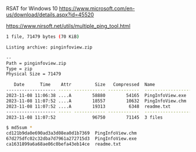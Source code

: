 RSAT for Windows 10
https://www.microsoft.com/en-us/download/details.aspx?id=45520

https://www.nirsoft.net/utils/multiple_ping_tool.html

```sh
1 file, 71479 bytes (70 KiB)

Listing archive: pinginfoview.zip

--
Path = pinginfoview.zip
Type = zip
Physical Size = 71479

   Date      Time    Attr         Size   Compressed  Name
------------------- ----- ------------ ------------  ------------------------
2023-11-08 11:06:38 ....A        58880        54165  PingInfoView.exe
2023-11-08 11:07:52 ....A        18557        10632  PingInfoView.chm
2023-11-08 11:07:52 ....A        19313         6348  readme.txt
------------------- ----- ------------ ------------  ------------------------
2023-11-08 11:07:52              96750        71145  3 files

$ md5sum *               
cd121b9da0e690ad3a3d08ea0d1b7369  PingInfoView.chm
67d275dfc02c32dba7d7961a272715d3  PingInfoView.exe
ca1631899a6a68ae06c0befa43eb14ce  readme.txt
```